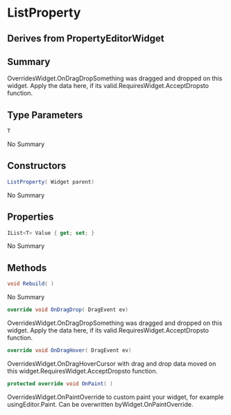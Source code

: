 # ListProperty<T>

## Derives from PropertyEditorWidget

## Summary

OverridesWidget.OnDragDropSomething was dragged and dropped on this widget. Apply the data here, if its valid.RequiresWidget.AcceptDropsto function.
## Type Parameters

```c#
T
```
No Summary
## Constructors

```c#
ListProperty( Widget parent) 
```
No Summary
## Properties

```c#
IList<T> Value { get; set; } 
```
No Summary
## Methods

```c#
void Rebuild( ) 
```
No Summary
```c#
override void OnDragDrop( DragEvent ev) 
```
OverridesWidget.OnDragDropSomething was dragged and dropped on this widget. Apply the data here, if its valid.RequiresWidget.AcceptDropsto function.
```c#
override void OnDragHover( DragEvent ev) 
```
OverridesWidget.OnDragHoverCursor with drag and drop data moved on this widget.RequiresWidget.AcceptDropsto function.
```c#
protected override void OnPaint( ) 
```
OverridesWidget.OnPaintOverride to custom paint your widget, for example usingEditor.Paint. Can be overwritten byWidget.OnPaintOverride.
